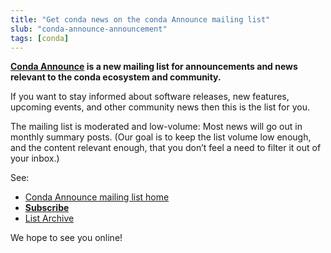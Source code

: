```yaml
---
title: "Get conda news on the conda Announce mailing list"
slub: "conda-announce-announcement"
tags: [conda]
---
```


**[Conda Announce](https://lists.conda.org/wws/info/announce) is a new mailing list for announcements and news relevant to the conda ecosystem and community.**

If you want to stay informed about software releases, new features, upcoming events, and other community news then this is the list for you.

The mailing list is moderated and low-volume: Most news will go out in monthly summary posts. (Our goal is to keep the list volume low enough, and the content relevant enough, that you don’t feel a need to filter it out of your inbox.)

See:

* [Conda Announce mailing list home](https://lists.conda.org/wws/info/announce)
* [**Subscribe**](https://lists.conda.org/wws/subscribe/announce)
* [List Archive](https://lists.conda.org/wws/arc/announce)

We hope to see you online!